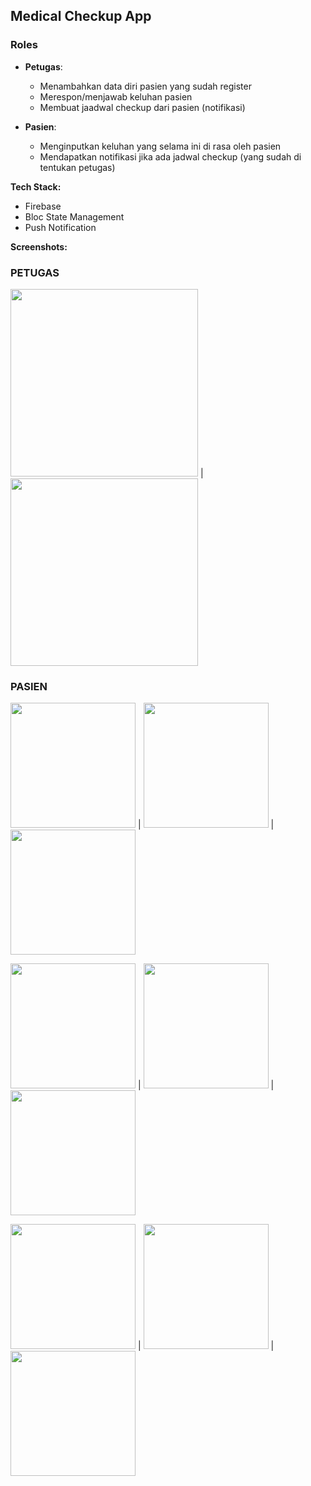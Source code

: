 ## Medical Checkup App

### Roles

- **Petugas**: 
    - Menambahkan data diri pasien yang sudah register
    - Merespon/menjawab keluhan pasien
    - Membuat jaadwal checkup dari pasien (notifikasi)
  
- **Pasien**:
    - Menginputkan keluhan yang selama ini di rasa oleh pasien
    - Mendapatkan notifikasi jika ada jadwal checkup (yang sudah di tentukan petugas)
  

**Tech Stack:**
- Firebase
- Bloc State Management
- Push Notification

**Screenshots:**

### PETUGAS
<img src="assets/screenshots/petugas-1.png" width=300/> | <img src="assets/screenshots/petugas-2.png" width=300/>


### PASIEN
<img src="assets/screenshots/pasien-1.png" width=200/> | <img src="assets/screenshots/pasien-2.png" width=200/> | <img src="assets/screenshots/pasien-3.png" width=200/>

<img src="assets/screenshots/pasien-4.png" width=200/> | <img src="assets/screenshots/pasien-5.png" width=200/> | <img src="assets/screenshots/pasien-6.png" width=200/>

<img src="assets/screenshots/pasien-7.png" width=200/> | <img src="assets/screenshots/pasien-8.png" width=200/> | <img src="assets/screenshots/pasien-9.png" width=200/>